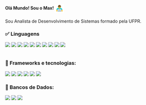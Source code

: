 #### Olá Mundo! Sou o Max! <img src="https://raw.githubusercontent.com/arthurgalanti/arthurgalanti/main/assets/man-technologist.gif" width="30" style="vertical-align: middle;">

Sou Analista de Desenvolvimento de Sistemas formado pela UFPR.

<div style="width: max-content;">

<div>
          <h3>✅ Linguagens</h3>
          <img src="https://img.shields.io/badge/Java-ED8B00?style=for-the-badge&logo=java&logoColor=white" />
          <img src="https://img.shields.io/badge/HTML5-E34F26?style=for-the-badge&logo=html5&logoColor=white" />
          <img src="https://img.shields.io/badge/CSS3-1572B6?style=for-the-badge&logo=css3&logoColor=white" />
          <img src="https://img.shields.io/badge/JavaScript-F7DF1E?style=for-the-badge&logo=javascript&logoColor=black" />
          <img src="https://img.shields.io/badge/Python-3776AB?style=for-the-badge&logo=python&logoColor=white" />
          <img src="https://img.shields.io/badge/TypeScript-007ACC?style=for-the-badge&logo=typescript&logoColor=white" />
          <img src="https://img.shields.io/badge/C-00599C?style=for-the-badge&logo=c&logoColor=white" />
          <img src="https://img.shields.io/badge/C%2B%2B-00599C?style=for-the-badge&logo=c%2B%2B&logoColor=white" />
          <img src="https://img.shields.io/badge/PHP-777BB4?style=for-the-badge&logo=php&logoColor=white" />
          <img src="https://img.shields.io/badge/R-276DC3?style=for-the-badge&logo=r&logoColor=white" />
        </div>
          <br/>
        <div>
            <h3>💼 Frameworks e tecnologias:</h3>
            <img src="https://img.shields.io/badge/React-20232A?style=for-the-badge&logo=react&logoColor=61DAFB" />
            <img src="https://img.shields.io/badge/Spring-6DB33F?style=for-the-badge&logo=spring&logoColor=white"/>
            <img src="https://img.shields.io/badge/Bootstrap-563D7C?style=for-the-badge&logo=bootstrap&logoColor=white"/>
            <img src="https://img.shields.io/badge/Apache-CA2136?style=for-the-badge&logo=apache&logoColor=white"/>
            <img src="https://img.shields.io/badge/Git-E34F26?style=for-the-badge&logo=git&logoColor=white"/>
            <img src="https://img.shields.io/badge/Hibernate-59666C?style=for-the-badge&logo=Hibernate&logoColor=white"/>
        </div>
        <div>
            <h3>🎲 Bancos de Dados:</h3>
            <img src="https://img.shields.io/badge/MySQL-00000F?style=for-the-badge&logo=mysql&logoColor=white" />
            <img src="https://img.shields.io/badge/PostgreSQL-316192?style=for-the-badge&logo=postgresql&logoColor=white"/>  
            <img src="https://img.shields.io/badge/Oracle-F80000?style=for-the-badge&logo=oracle&logoColor=white"/>
        </div>

</div>
